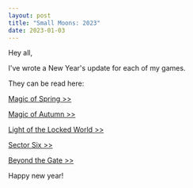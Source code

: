 ```yaml
---
layout: post
title: "Small Moons: 2023"
date: 2023-01-03
---
```


Hey all,

I've wrote a New Year's update for each of my games.

They can be read here:

[Magic of Spring >>](https://store.steampowered.com/news/app/1786910/view/3636125350401245405)

[Magic of Autumn >>](https://steamcommunity.com/games/1184450/announcements/detail/3623740451423869694)

[Light of the Locked World >>](https://store.steampowered.com/news/app/1097560/view/3615859152079131108)

[Sector Six >>](https://store.steampowered.com/news/app/465020/view/3607977852745899035)

[Beyond the Gate >>](https://store.steampowered.com/news/app/2152950/view/3649636149278104944)

Happy new year!
